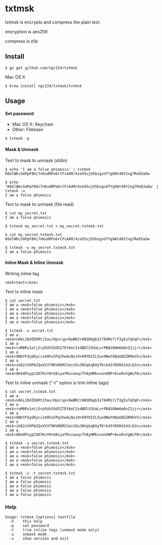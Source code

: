 # txtmsk
txtmsk is encrypts and compress the plain text.

encryption is aes256

compress is zlib

## Install
```
$ go get github.com/ngc224/txtmsk
```

Mac OS X
```
$ brew install ngc224/txtmsk/txtmsk
```

## Usage
#### Set password

- Mac OS X: Keychain
- Other: Filebase

```
$ txtmsk -p
```

#### Mask & Unmask

Text to mask to unmask (stdin)
```
$ echo 'I am a false phimosis' | txtmsk
K6GlWbcSmPpF8Hi7nKudRPo6rCFcA4M/4ze93ujU5bzgvUfYg9At40Y2xg7ReEXaOw

$ echo 'K6GlWbcSmPpF8Hi7nKudRPo6rCFcA4M/4ze93ujU5bzgvUfYg9At40Y2xg7ReEXaOw' | txtmsk -u
I am a false phimosis
```

Text to mask to unmask (file read)
```
$ cat my_secret.txt
I am a false phimosis

$ txtmsk my_secret.txt > my_secret.txtmsk.txt

$ cat my_secret.txtmsk.txt
K6GlWbcSmPpF8Hi7nKudRPo6rCFcA4M/4ze93ujU5bzgvUfYg9At40Y2xg7ReEXaOw

$ txtmsk -u my_secret.txtmsk.txt
I am a false phimosis
```

#### Inline Mask & Inline Unmask

Writing inline tag
```
<msk>text</msk>
```

Text to inline mask
```
$ cat secret.txt
I am a <msk>false phimosis</msk>
I am a <msk>false phimosis</msk>
I am a <msk>false phimosis</msk>
I am a <msk>false phimosis</msk>
I am a <msk>false phimosis</msk>

$ txtmsk -u secret.txt
I am a <msk>n6kL28dZQURtJ3as/Hpsryp+OwBR2rAN3Dbgb3iT84Mz7/f3gIu7qhqF</msk>
I am a <msk>ruM8Rs1otjSrp5UhIOd5Z7Et6eC3zdBDlX3UaLvrPBAS0Hm6mOnZ1zjr</msk>
I am a <msk>9NbYFdyGKycism9hx5Pq1hwGLNxz9+89Y02IL5ux9Nwt0QaUQGZKMeVS</msk>
I am a <msk>ik02zV8PA2QxXV379KV0KRCVastEoJNVqkqEHyTKrb45Y05Rd142cQJn</msk>
I am a <msk>OK44PxypCUO7KvYH+U8iyaYRzvaoqcTh8yHMkvcenUNP+6seRvVgWLP8</msk>
```

Text to inline unmask ("-t" option is trim inline tags)
```
$ cat secret.txtmsk.txt
I am a <msk>n6kL28dZQURtJ3as/Hpsryp+OwBR2rAN3Dbgb3iT84Mz7/f3gIu7qhqF</msk>
I am a <msk>ruM8Rs1otjSrp5UhIOd5Z7Et6eC3zdBDlX3UaLvrPBAS0Hm6mOnZ1zjr</msk>
I am a <msk>9NbYFdyGKycism9hx5Pq1hwGLNxz9+89Y02IL5ux9Nwt0QaUQGZKMeVS</msk>
I am a <msk>ik02zV8PA2QxXV379KV0KRCVastEoJNVqkqEHyTKrb45Y05Rd142cQJn</msk>
I am a <msk>OK44PxypCUO7KvYH+U8iyaYRzvaoqcTh8yHMkvcenUNP+6seRvVgWLP8</msk>

$ txtmsk -u secret.txtmsk.txt
I am a <msk>false phimosis</msk>
I am a <msk>false phimosis</msk>
I am a <msk>false phimosis</msk>
I am a <msk>false phimosis</msk>
I am a <msk>false phimosis</msk>

$ txtmsk -u -t secret.txtmsk.txt
I am a false phimosis
I am a false phimosis
I am a false phimosis
I am a false phimosis
I am a false phimosis
```

### Help

```
Usage: txtmsk [options] textfile
  -h    this help
  -p    set password
  -t    trim inline tags (unmask mode only)
  -u    unmask mode
  -v    show version and exit
```